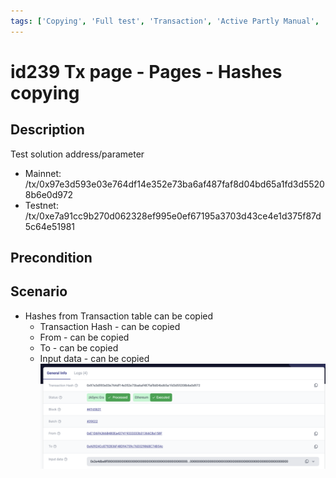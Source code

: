 ```yaml
---
tags: ['Copying', 'Full test', 'Transaction', 'Active Partly Manual', 'Active']
---
```


# id239 Tx page - Pages - Hashes copying

## Description
Test solution address/parameter
- Mainnet: /tx/0x97e3d593e03e764df14e352e73ba6af487faf8d04bd65a1fd3d55208b6e0d972
- Testnet: /tx/0xe7a91cc9b270d062328ef995e0ef67195a3703d43ce4e1d375f87d5c64e51981

## Precondition


## Scenario
- Hashes from Transaction table can be copied
    - Transaction Hash - can be copied
    - From - can be copied
    - To - can be copied
    - Input data -  can be copied
![id239](../../../../static/img/Pages/Transaction%20page/id239.png)
